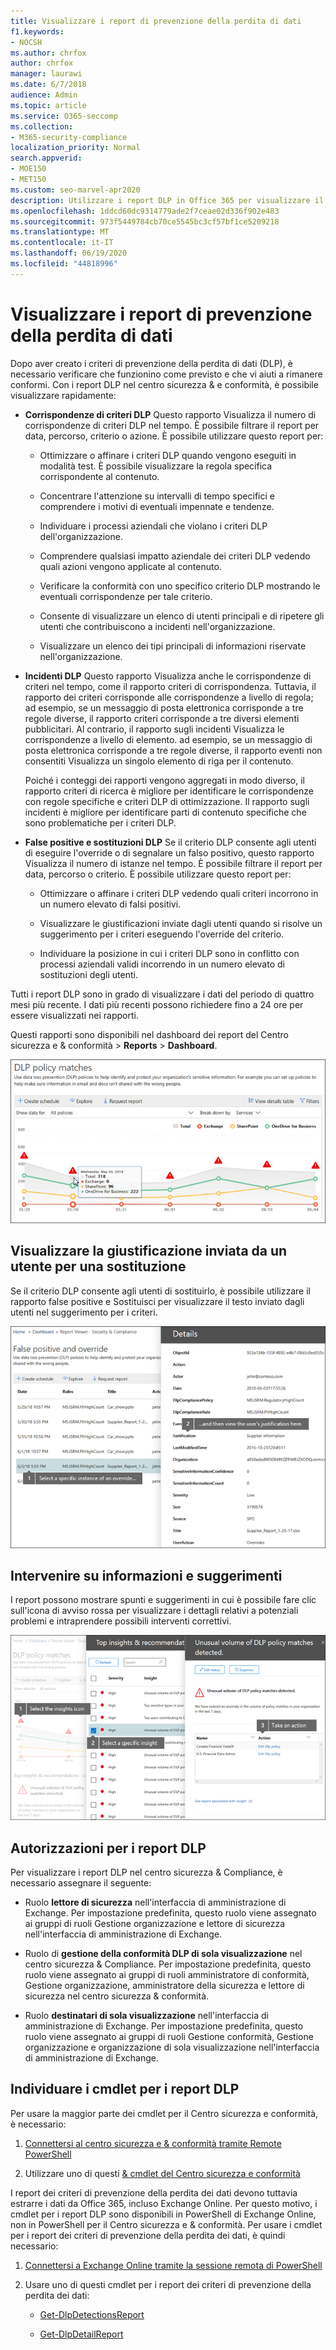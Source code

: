 ```yaml
---
title: Visualizzare i report di prevenzione della perdita di dati
f1.keywords:
- NOCSH
ms.author: chrfox
author: chrfox
manager: laurawi
ms.date: 6/7/2018
audience: Admin
ms.topic: article
ms.service: O365-seccomp
ms.collection:
- M365-security-compliance
localization_priority: Normal
search.appverid:
- MOE150
- MET150
ms.custom: seo-marvel-apr2020
description: Utilizzare i report DLP in Office 365 per visualizzare il numero di corrispondenze di criteri DLP, sostituzioni o falsi positivi e vedere se sono in trend up o Down nel corso del tempo.
ms.openlocfilehash: 1ddcd60dc9314779ade2f7ceae02d336f902e483
ms.sourcegitcommit: 973f5449784cb70ce5545bc3cf57bf1ce5209218
ms.translationtype: MT
ms.contentlocale: it-IT
ms.lasthandoff: 06/19/2020
ms.locfileid: "44818996"
---
```

# <a name="view-the-reports-for-data-loss-prevention"></a>Visualizzare i report di prevenzione della perdita di dati

Dopo aver creato i criteri di prevenzione della perdita di dati (DLP), è necessario verificare che funzionino come previsto e che vi aiuti a rimanere conformi. Con i report DLP nel centro sicurezza &amp; e conformità, è possibile visualizzare rapidamente:
  
- **Corrispondenze di criteri DLP** Questo rapporto Visualizza il numero di corrispondenze di criteri DLP nel tempo. È possibile filtrare il report per data, percorso, criterio o azione. È possibile utilizzare questo report per: 
    
  - Ottimizzare o affinare i criteri DLP quando vengono eseguiti in modalità test. È possibile visualizzare la regola specifica corrispondente al contenuto.
    
  - Concentrare l'attenzione su intervalli di tempo specifici e comprendere i motivi di eventuali impennate e tendenze.
    
  - Individuare i processi aziendali che violano i criteri DLP dell'organizzazione.
    
  - Comprendere qualsiasi impatto aziendale dei criteri DLP vedendo quali azioni vengono applicate al contenuto.
    
  - Verificare la conformità con uno specifico criterio DLP mostrando le eventuali corrispondenze per tale criterio.
    
  - Consente di visualizzare un elenco di utenti principali e di ripetere gli utenti che contribuiscono a incidenti nell'organizzazione.
    
  - Visualizzare un elenco dei tipi principali di informazioni riservate nell'organizzazione.
    
- **Incidenti DLP** Questo rapporto Visualizza anche le corrispondenze di criteri nel tempo, come il rapporto criteri di corrispondenza. Tuttavia, il rapporto dei criteri corrisponde alle corrispondenze a livello di regola; ad esempio, se un messaggio di posta elettronica corrisponde a tre regole diverse, il rapporto criteri corrisponde a tre diversi elementi pubblicitari. Al contrario, il rapporto sugli incidenti Visualizza le corrispondenze a livello di elemento. ad esempio, se un messaggio di posta elettronica corrisponde a tre regole diverse, il rapporto eventi non consentiti Visualizza un singolo elemento di riga per il contenuto. 
    
  Poiché i conteggi dei rapporti vengono aggregati in modo diverso, il rapporto criteri di ricerca è migliore per identificare le corrispondenze con regole specifiche e criteri DLP di ottimizzazione. Il rapporto sugli incidenti è migliore per identificare parti di contenuto specifiche che sono problematiche per i criteri DLP.
    
- **False positive e sostituzioni DLP** Se il criterio DLP consente agli utenti di eseguire l'override o di segnalare un falso positivo, questo rapporto Visualizza il numero di istanze nel tempo. È possibile filtrare il report per data, percorso o criterio. È possibile utilizzare questo report per: 
    
  - Ottimizzare o affinare i criteri DLP vedendo quali criteri incorrono in un numero elevato di falsi positivi.
    
  - Visualizzare le giustificazioni inviate dagli utenti quando si risolve un suggerimento per i criteri eseguendo l'override del criterio.
    
  - Individuare la posizione in cui i criteri DLP sono in conflitto con processi aziendali validi incorrendo in un numero elevato di sostituzioni degli utenti.
    
Tutti i report DLP sono in grado di visualizzare i dati del periodo di quattro mesi più recente. I dati più recenti possono richiedere fino a 24 ore per essere visualizzati nei rapporti.
  
Questi rapporti sono disponibili nel dashboard dei report del Centro sicurezza e &amp; conformità \> **Reports** \> **Dashboard**.
  
![Rapporto delle corrispondenze dei criteri DLP](../media/117d20c9-d379-403f-ad68-1f5cd6c4e5cf.png)
  
## <a name="view-the-justification-submitted-by-a-user-for-an-override"></a>Visualizzare la giustificazione inviata da un utente per una sostituzione

Se il criterio DLP consente agli utenti di sostituirlo, è possibile utilizzare il rapporto false positive e Sostituisci per visualizzare il testo inviato dagli utenti nel suggerimento per i criteri.
  
![Campo giustificazione nei dettagli del rapporto di sostituzione e false](../media/e11e3126-026d-4e77-a16d-74a0686d1fa3.png)
  
## <a name="take-action-on-insights-and-recommendations"></a>Intervenire su informazioni e suggerimenti

I report possono mostrare spunti e suggerimenti in cui è possibile fare clic sull'icona di avviso rossa per visualizzare i dettagli relativi a potenziali problemi e intraprendere possibili interventi correttivi.
  
![Fare clic su un'icona Insights per visualizzare i dettagli e le azioni da intraprendere](../media/51782036-7299-4960-8175-75c2b1637159.png)
  
## <a name="permissions-for-dlp-reports"></a>Autorizzazioni per i report DLP

Per visualizzare i report DLP nel centro sicurezza & Compliance, è necessario assegnare il seguente:

- Ruolo **lettore di sicurezza** nell'interfaccia di amministrazione di Exchange. Per impostazione predefinita, questo ruolo viene assegnato ai gruppi di ruoli Gestione organizzazione e lettore di sicurezza nell'interfaccia di amministrazione di Exchange.

- Ruolo di **gestione della conformità DLP di sola visualizzazione** nel centro sicurezza & Compliance. Per impostazione predefinita, questo ruolo viene assegnato ai gruppi di ruoli amministratore di conformità, Gestione organizzazione, amministratore della sicurezza e lettore di sicurezza nel centro sicurezza & conformità.

- Ruolo **destinatari di sola visualizzazione** nell'interfaccia di amministrazione di Exchange. Per impostazione predefinita, questo ruolo viene assegnato ai gruppi di ruoli Gestione conformità, Gestione organizzazione e organizzazione di sola visualizzazione nell'interfaccia di amministrazione di Exchange.

## <a name="find-the-cmdlets-for-the-dlp-reports"></a>Individuare i cmdlet per i report DLP

Per usare la maggior parte dei cmdlet per il Centro sicurezza e conformità, è necessario:
  
1. [Connettersi al centro sicurezza e &amp; conformità tramite Remote PowerShell](https://go.microsoft.com/fwlink/?LinkID=799771&amp;clcid=0x409)
    
2. Utilizzare uno di questi [ &amp; cmdlet del Centro sicurezza e conformità](https://go.microsoft.com/fwlink/?LinkID=799772&amp;clcid=0x409)
    
I report dei criteri di prevenzione della perdita dei dati devono tuttavia estrarre i dati da Office 365, incluso Exchange Online. Per questo motivo, i cmdlet per i report DLP sono disponibili in PowerShell di Exchange Online, non in PowerShell per il Centro sicurezza e &amp; conformità. Per usare i cmdlet per i report dei criteri di prevenzione della perdita dei dati, è quindi necessario:
  
1. [Connettersi a Exchange Online tramite la sessione remota di PowerShell](https://go.microsoft.com/fwlink/?LinkID=799773&amp;clcid=0x409)
    
2. Usare uno di questi cmdlet per i report dei criteri di prevenzione della perdita dei dati:
    
      - [Get-DlpDetectionsReport](https://go.microsoft.com/fwlink/?LinkID=799774&amp;clcid=0x409)
    
      - [Get-DlpDetailReport](https://go.microsoft.com/fwlink/?LinkID=799775&amp;clcid=0x409)
    

